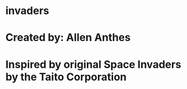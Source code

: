 # invaders
# Created by: Allen Anthes
# Inspired by original Space Invaders by the Taito Corporation
